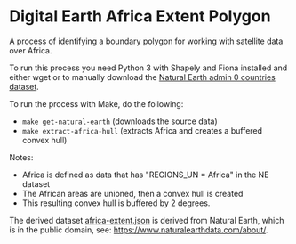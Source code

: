 # Digital Earth Africa Extent Polygon
A process of identifying a boundary polygon for working with satellite data over Africa.

To run this process you need Python 3 with Shapely and Fiona installed and either wget or 
to manually download the [Natural Earth admin 0 countries dataset](https://www.naturalearthdata.com/http//www.naturalearthdata.com/download/10m/cultural/ne_10m_admin_0_countries.zip).

To run the process with Make, do the following:

- `make get-natural-earth`  (downloads the source data)
- `make extract-africa-hull` (extracts Africa and creates a buffered convex hull)

Notes:
- Africa is defined as data that has "REGIONS_UN = Africa" in the NE dataset
- The African areas are unioned, then a convex hull is created
- This resulting convex hull is buffered by 2 degrees.

The derived dataset [africa-extent.json](africa-extent.json) is derived from Natural Earth, which is in the public domain, see: https://www.naturalearthdata.com/about/.
